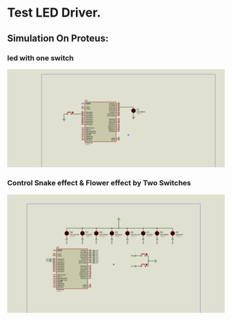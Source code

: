 # Test LED Driver.
## Simulation On Proteus:
### led with one switch
![gitHub](https://github.com/MostafaEdrees11/AVR/blob/master/AVR%20Tasks/Assignment%203/LED_Driver/Proteus/Simulation/LED.gif)
### Control Snake effect & Flower effect by Two Switches
![gitHub](https://github.com/MostafaEdrees11/AVR/blob/master/AVR%20Tasks/Assignment%203/LED_Driver/Proteus/Simulation/Snake_effect_with_Flower_effect.gif)

